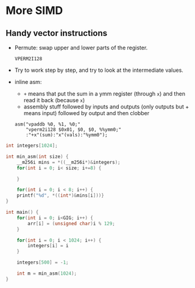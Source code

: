 # More SIMD

## Handy vector instructions

* Permute: swap upper and lower parts of the register.

  ```
  VPERM2I128
  ```

* Try to work step by step, and try to look at the intermediate values.
* inline asm:
    * `+` means that put the sum in a ymm register (through `x`) and then read it back (because `x`)
    * assembly stuff followed by inputs and outputs (only outputs but + means input) followed by output and then clobber
    ```
    asm("vpaddb %0, %1, %0;"
        "vperm2i128 $0x01, $0, $0, %%ymm0;"
        :"+x"(sum):"x"(vals):"%ymm0");
    ```

```c
int integers[1024];

int min_asm(int size) {
    __m256i mins = *((__m256i*)&integers);
    for(int i = 0; i< size; i+=8) {

    }

    for(int i = 0; i < 8; i++) {
    printf("%d", *((int*)&mins[i]))}
}

int main() {
    for(int i = 0; i<GIG; i++) {
        arr[i] = (unsigned char)i % 129;
    }

    for(int i = 0; i < 1024; i++) {
        integers[i] = i
    }

    integers[500] = -1;

    int m = min_asm(1024);
}
```
